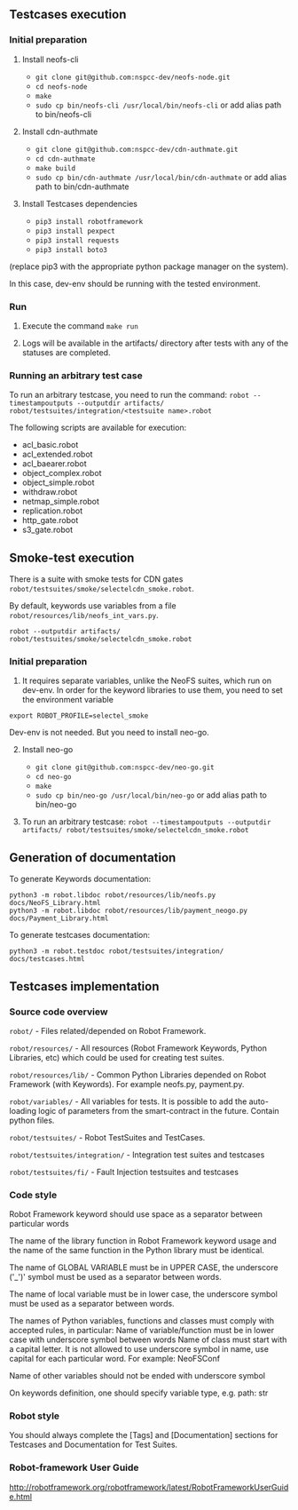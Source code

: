 ## Testcases execution

### Initial preparation

1. Install neofs-cli 
    - `git clone git@github.com:nspcc-dev/neofs-node.git`
    - `cd neofs-node` 
    - `make`
    - `sudo cp bin/neofs-cli /usr/local/bin/neofs-cli` or add alias path to bin/neofs-cli

2. Install cdn-authmate
    - `git clone git@github.com:nspcc-dev/cdn-authmate.git`
    - `cd cdn-authmate`
    - `make build`
    - `sudo cp bin/cdn-authmate /usr/local/bin/cdn-authmate` or add alias path to bin/cdn-authmate

3. Install Testcases dependencies
    - `pip3 install robotframework`
    - `pip3 install pexpect`
    - `pip3 install requests`
    - `pip3 install boto3`

(replace pip3 with the appropriate python package manager on the system).

In this case, dev-env should be running with the tested environment.

### Run

1. Execute the command `make run`

2. Logs will be available in the artifacts/ directory after tests with any of the statuses are completed.


### Running an arbitrary test case

To run an arbitrary testcase, you need to run the command:
`robot --timestampoutputs --outputdir artifacts/ robot/testsuites/integration/<testsuite name>.robot `

The following scripts are available for execution:

 * acl_basic.robot  
 * acl_extended.robot 
 * acl_baearer.robot 
 * object_complex.robot  
 * object_simple.robot  
 * withdraw.robot  
 * netmap_simple.robot 
 * replication.robot  
 * http_gate.robot  
 * s3_gate.robot 


## Smoke-test execution

There is a suite with smoke tests for CDN gates `robot/testsuites/smoke/selectelcdn_smoke.robot`.

By default, keywords use variables from a file `robot/resources/lib/neofs_int_vars.py`.
```
robot --outputdir artifacts/ robot/testsuites/smoke/selectelcdn_smoke.robot
```

### Initial preparation

1. It requires separate variables, unlike the NeoFS suites, which run on
dev-env. In order for the keyword libraries to use them, you need to set the environment variable
```
export ROBOT_PROFILE=selectel_smoke
```

Dev-env is not needed. But you need to install neo-go.

2. Install neo-go
    - `git clone git@github.com:nspcc-dev/neo-go.git`
    - `cd neo-go` 
    - `make`
    - `sudo cp bin/neo-go /usr/local/bin/neo-go` or add alias path to bin/neo-go

3. To run an arbitrary testcase: `robot --timestampoutputs --outputdir artifacts/ robot/testsuites/smoke/selectelcdn_smoke.robot`


## Generation of documentation

To generate Keywords documentation:
```
python3 -m robot.libdoc robot/resources/lib/neofs.py docs/NeoFS_Library.html
python3 -m robot.libdoc robot/resources/lib/payment_neogo.py docs/Payment_Library.html
```

To generate testcases documentation:
```
python3 -m robot.testdoc robot/testsuites/integration/ docs/testcases.html
```

## Testcases implementation

### Source code overview

`robot/` - Files related/depended on Robot Framework.

`robot/resources/` - All resources (Robot Framework Keywords, Python Libraries, etc) which could be used for creating test suites.

`robot/resources/lib/` - Common Python Libraries depended on Robot Framework (with Keywords). For example neofs.py, payment.py.

`robot/variables/` - All variables for tests. It is possible to add the auto-loading logic of parameters from the smart-contract in the future. Contain python files.

`robot/testsuites/` - Robot TestSuites and TestCases.

`robot/testsuites/integration/` - Integration test suites and testcases

`robot/testsuites/fi/` - Fault Injection testsuites and testcases

### Code style

Robot Framework keyword should use space as a separator between particular words

The name of the library function in Robot Framework keyword usage and the name of the same function in the Python library must be identical.

The name of GLOBAL VARIABLE must be in UPPER CASE, the underscore ('_')' symbol must be used as a separator between words.

The name of local variable must be in lower case, the underscore symbol must be used as a separator between words.

The names of Python variables, functions and classes must comply with accepted rules, in particular:
Name of variable/function must be in lower case with underscore symbol between words
Name of class must start with a capital letter. It is not allowed to use underscore symbol in name, use capital for each particular word.
For example: NeoFSConf

Name of other variables should not be ended with underscore symbol

On keywords definition, one should specify variable type, e.g. path: str

### Robot style

You should always complete the [Tags] and [Documentation] sections for Testcases and Documentation for Test Suites.

### Robot-framework User Guide

http://robotframework.org/robotframework/latest/RobotFrameworkUserGuide.html
